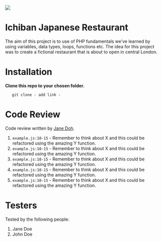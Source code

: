 <img src="https://media.giphy.com/media/3og0IxeB7Hx7JBnhmM/giphy.gif">

# Ichiban Japanese Restaurant

The aim of this project is to use of PHP fundamentals we've learned by using variables, data types, loops, functions etc. The idea for this project was to create a fictional restaurant that is about to open in central London.

# Installation

<b>Clone this repo to your chosen folder.</b>

```
   git clone - add link -

```

# Code Review

Code review written by [Jane Doh](https://github.com/username).

1. `example.js:10-15` - Remember to think about X and this could be refactored using the amazing Y function.
2. `example.js:10-15` - Remember to think about X and this could be refactored using the amazing Y function.
3. `example.js:10-15` - Remember to think about X and this could be refactored using the amazing Y function.
4. `example.js:10-15` - Remember to think about X and this could be refactored using the amazing Y function.
5. `example.js:10-15` - Remember to think about X and this could be refactored using the amazing Y function.

# Testers

Tested by the following people:

1. Jane Doe
2. John Doe
